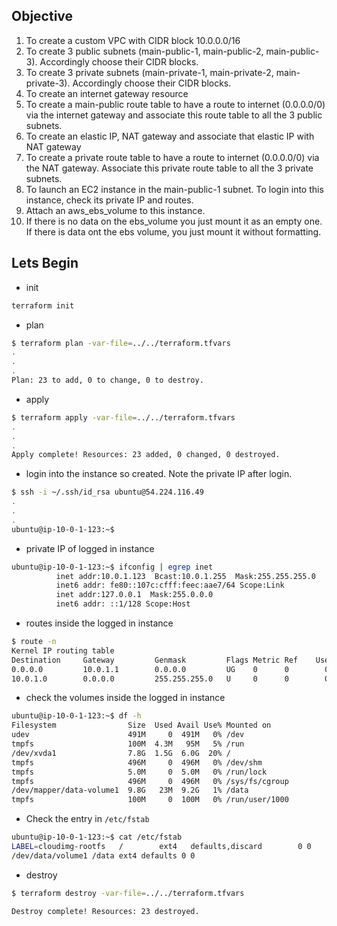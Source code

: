 ## Objective 

1) To create a custom VPC with CIDR block 10.0.0.0/16
2) To create 3 public subnets (main-public-1, main-public-2, main-public-3). Accordingly choose their CIDR blocks.
3) To create 3 private subnets (main-private-1, main-private-2, main-private-3). Accordingly choose their CIDR blocks.
4) To create an internet gateway resource
5) To create a main-public route table to have a route to internet (0.0.0.0/0) via the internet gateway and associate this route table to all the 3 public subnets.
6) To create an elastic IP, NAT gateway and associate that elastic IP with NAT gateway
7) To create a private route table to have a route to internet (0.0.0.0/0) via the NAT gateway. Associate this private route table to all the 3 private subnets.
8) To launch an EC2 instance in the main-public-1 subnet. To login into this instance, check its private IP and routes.
9) Attach an aws_ebs_volume to this instance. 
10) If there is no data on the ebs_volume you just mount it as an empty one. If there is data ont the ebs volume, you just mount it without formatting.


## Lets Begin



- init
```bash
terraform init
```

- plan
```bash
$ terraform plan -var-file=../../terraform.tfvars
.
.
.
Plan: 23 to add, 0 to change, 0 to destroy.
```


- apply
```bash
$ terraform apply -var-file=../../terraform.tfvars
.
.
.
Apply complete! Resources: 23 added, 0 changed, 0 destroyed.
```


- login into the instance so created. Note the private IP after login.
```bash
$ ssh -i ~/.ssh/id_rsa ubuntu@54.224.116.49                                               
.
.
.
ubuntu@ip-10-0-1-123:~$ 
```

- private IP of logged in instance
```bash
ubuntu@ip-10-0-1-123:~$ ifconfig | egrep inet
          inet addr:10.0.1.123  Bcast:10.0.1.255  Mask:255.255.255.0
          inet6 addr: fe80::107c:cfff:feec:aae7/64 Scope:Link
          inet addr:127.0.0.1  Mask:255.0.0.0
          inet6 addr: ::1/128 Scope:Host
```

- routes inside the logged in instance
```bash
$ route -n
Kernel IP routing table
Destination     Gateway         Genmask         Flags Metric Ref    Use Iface
0.0.0.0         10.0.1.1        0.0.0.0         UG    0      0        0 eth0
10.0.1.0        0.0.0.0         255.255.255.0   U     0      0        0 eth0
```

- check the volumes inside the logged in instance
```bash
ubuntu@ip-10-0-1-123:~$ df -h
Filesystem                Size  Used Avail Use% Mounted on
udev                      491M     0  491M   0% /dev
tmpfs                     100M  4.3M   95M   5% /run
/dev/xvda1                7.8G  1.5G  6.0G  20% /
tmpfs                     496M     0  496M   0% /dev/shm
tmpfs                     5.0M     0  5.0M   0% /run/lock
tmpfs                     496M     0  496M   0% /sys/fs/cgroup
/dev/mapper/data-volume1  9.8G   23M  9.2G   1% /data
tmpfs                     100M     0  100M   0% /run/user/1000
```



- Check the entry in `/etc/fstab`
```bash
ubuntu@ip-10-0-1-123:~$ cat /etc/fstab
LABEL=cloudimg-rootfs   /        ext4   defaults,discard        0 0
/dev/data/volume1 /data ext4 defaults 0 0
```

- destroy
```bash
$ terraform destroy -var-file=../../terraform.tfvars

Destroy complete! Resources: 23 destroyed.
```